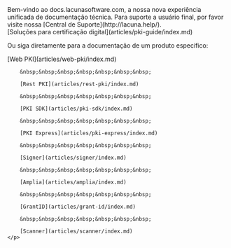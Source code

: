 ﻿---
_disableContribution: true
---
<div class="centered intro">
	Bem-vindo ao docs.lacunasoftware.com, a nossa nova experiência unificada de documentação técnica. Para suporte a usuário final, por favor visite nossa [Central de Suporte](http://lacuna.help/).
</div>

<div class="centered main-feature">
	[Soluções para certificação digital](articles/pki-guide/index.md)
</div>

<div class="centered sub-features">
	<p>
		Ou siga diretamente para a documentação de um produto específico:
	</p>
	<p>
		[Web PKI](articles/web-pki/index.md)
		
		&nbsp;&nbsp;&nbsp;&nbsp;&nbsp;&nbsp;&nbsp;
		
		[Rest PKI](articles/rest-pki/index.md)
		
		&nbsp;&nbsp;&nbsp;&nbsp;&nbsp;&nbsp;&nbsp;
		
		[PKI SDK](articles/pki-sdk/index.md)

		&nbsp;&nbsp;&nbsp;&nbsp;&nbsp;&nbsp;&nbsp;
		
		[PKI Express](articles/pki-express/index.md)

		&nbsp;&nbsp;&nbsp;&nbsp;&nbsp;&nbsp;&nbsp;
		
		[Signer](articles/signer/index.md)

		&nbsp;&nbsp;&nbsp;&nbsp;&nbsp;&nbsp;&nbsp;
		
		[Amplia](articles/amplia/index.md)

		&nbsp;&nbsp;&nbsp;&nbsp;&nbsp;&nbsp;&nbsp;
		
		[GrantID](articles/grant-id/index.md)

		&nbsp;&nbsp;&nbsp;&nbsp;&nbsp;&nbsp;&nbsp;
		
		[Scanner](articles/scanner/index.md)
	</p>
</div>
